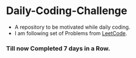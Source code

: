 # Daily-Coding-Challenge
* A repository to be motivated while daily coding.
* I am following set of Problems from [LeetCode](https://leetcode.com/).
### Till now Completed 7 days in a Row.
